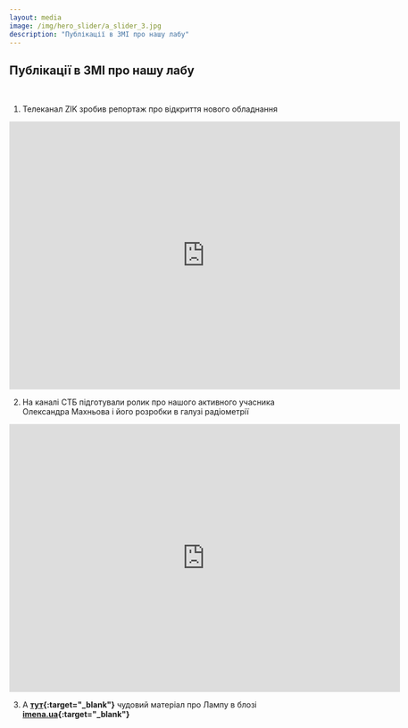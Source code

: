 ```yaml
---
layout: media
image: /img/hero_slider/a_slider_3.jpg
description: "Публікації в ЗМІ про нашу лабу"
---
```


## Публікації в ЗМІ про нашу лабу

<br>

1) Телеканал ZIK зробив репортаж про відкриття нового обладнання

<iframe src="https://www.youtube.com/embed/dt79p1Afab8" width="700" height="480" frameborder="0" allowfullscreen=""> </iframe>

2) На каналі СТБ підготували ролик про нашого активного учасника Олександра Махньова і його розробки в галузі радіометрії

<iframe src="https://www.youtube.com/embed/yo4CfaHULC8" width="700" height="480" frameborder="0" allowfullscreen=""> </iframe>

3) А **[тут](https://www.imena.ua/blog/lampa-talks/){:target="_blank"}** чудовий матеріал про Лампу в блозі **[imena.ua](https://www.imena.ua/blog/){:target="_blank"}**
